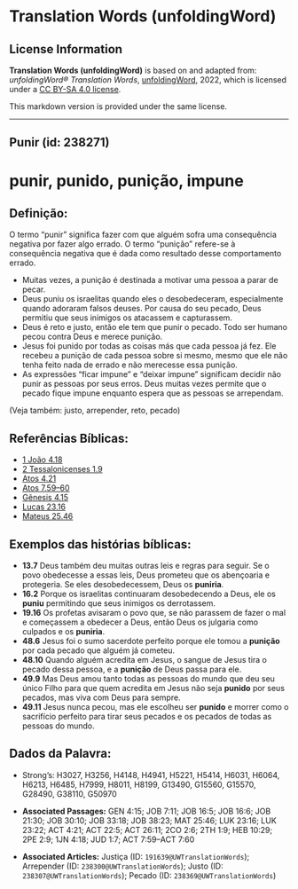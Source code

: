# Translation Words (unfoldingWord)

## License Information

**Translation Words (unfoldingWord)** is based on and adapted from: _unfoldingWord® Translation Words_, [unfoldingWord](https://unfoldingword.org/utw), 2022, which is licensed under a [CC BY-SA 4.0 license](https://creativecommons.org/licenses/by-sa/4.0/legalcode.en).

This markdown version is provided under the same license.



--------------------------------

## Punir (id: 238271)

punir, punido, punição, impune
==============================

Definição:
----------

O termo “punir” significa fazer com que alguém sofra uma consequência negativa por fazer algo errado. O termo “punição” refere\-se à consequência negativa que é dada como resultado desse comportamento errado.

* Muitas vezes, a punição é destinada a motivar uma pessoa a parar de pecar.
* Deus puniu os israelitas quando eles o desobedeceram, especialmente quando adoraram falsos deuses. Por causa do seu pecado, Deus permitiu que seus inimigos os atacassem e capturassem.
* Deus é reto e justo, então ele tem que punir o pecado. Todo ser humano pecou contra Deus e merece punição.
* Jesus foi punido por todas as coisas más que cada pessoa já fez. Ele recebeu a punição de cada pessoa sobre si mesmo, mesmo que ele não tenha feito nada de errado e não merecesse essa punição.
* As expressões “ficar impune” e “deixar impune” significam decidir não punir as pessoas por seus erros. Deus muitas vezes permite que o pecado fique impune enquanto espera que as pessoas se arrependam.

(Veja também: justo, arrepender, reto, pecado)

Referências Bíblicas:
---------------------

* [1 João 4\.18](https://ref.ly/1John4:18)
* [2 Tessalonicenses 1\.9](https://ref.ly/2Thess1:9)
* [Atos 4\.21](https://ref.ly/Acts4:21)
* [Atos 7\.59–60](https://ref.ly/Acts7:59-Acts7:60)
* [Gênesis 4\.15](https://ref.ly/Gen4:15)
* [Lucas 23\.16](https://ref.ly/Luke23:16)
* [Mateus 25\.46](https://ref.ly/Matt25:46)

Exemplos das histórias bíblicas:
--------------------------------

* **13\.7** Deus também deu muitas outras leis e regras para seguir. Se o povo obedecesse a essas leis, Deus prometeu que os abençoaria e protegeria. Se eles desobedecessem, Deus os **puniria**.
* **16\.2** Porque os israelitas continuaram desobedecendo a Deus, ele os **puniu** permitindo que seus inimigos os derrotassem.
* **19\.16** Os profetas avisaram o povo que, se não parassem de fazer o mal e começassem a obedecer a Deus, então Deus os julgaria como culpados e os **puniria**.
* **48\.6** Jesus foi o sumo sacerdote perfeito porque ele tomou a **punição** por cada pecado que alguém já cometeu.
* **48\.10** Quando alguém acredita em Jesus, o sangue de Jesus tira o pecado dessa pessoa, e a **punição** de Deus passa para ele.
* **49\.9** Mas Deus amou tanto todas as pessoas do mundo que deu seu único Filho para que quem acredita em Jesus não seja **punido** por seus pecados, mas viva com Deus para sempre.
* **49\.11** Jesus nunca pecou, mas ele escolheu ser **punido** e morrer como o sacrifício perfeito para tirar seus pecados e os pecados de todas as pessoas do mundo.

Dados da Palavra:
-----------------

* Strong’s: H3027, H3256, H4148, H4941, H5221, H5414, H6031, H6064, H6213, H6485, H7999, H8011, H8199, G13490, G15560, G15570, G28490, G38110, G50970

* **Associated Passages:** GEN 4:15; JOB 7:11; JOB 16:5; JOB 16:6; JOB 21:30; JOB 30:10; JOB 33:18; JOB 38:23; MAT 25:46; LUK 23:16; LUK 23:22; ACT 4:21; ACT 22:5; ACT 26:11; 2CO 2:6; 2TH 1:9; HEB 10:29; 2PE 2:9; 1JN 4:18; JUD 1:7; ACT 7:59–ACT 7:60
* **Associated Articles:** Justiça (ID: `191639@UWTranslationWords`); Arrepender (ID: `238300@UWTranslationWords`); Justo (ID: `238307@UWTranslationWords`); Pecado (ID: `238369@UWTranslationWords`)

